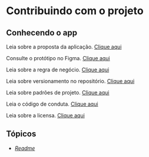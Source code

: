 # Contribuindo com o projeto

## Conhecendo o app

Leia sobre a proposta da aplicação. <a href="https://github.com/felipe-andersen/terramade-react#readme"> Clique aqui </a>

Consulte o protótipo no Figma. <a href="https://github.com/felipe-andersen/terramade-react#readme"> Clique aqui </a>

Leia sobre a regra de negócio. <a href="https://github.com/felipe-andersen/terramade-react#readme"> Clique aqui </a>

Leia sobre versionamento no repositório. <a href=""> Clique aqui </a>

Leia sobre padrões de projeto.  <a href="https://github.com/felipe-andersen/terramade-react#readme"> Clique aqui </a>

Leia o código de conduta.  <a href="https://github.com/felipe-andersen/terramade-react#readme"> Clique aqui </a>

Leia sobre a licensa.  <a href="https://github.com/felipe-andersen/terramade-react#readme"> Clique aqui </a>

## Tópicos

* <a href="https://github.com/felipe-andersen/terramade-react#readme"> _Readme_ </a>

